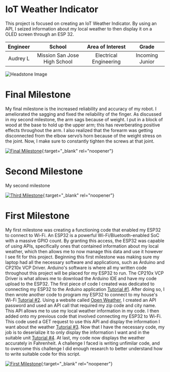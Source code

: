 ﻿# IoT Weather Indicator
This project is focused on creating an IoT Weather Indicator. By using an API, I seized information about my local weather to then display it on a OLED screen through an ESP 32.

| **Engineer** | **School** | **Area of Interest** | **Grade** |
|:--:|:--:|:--:|:--:|
| Audrey L | Mission San Jose High School | Electrical Engineering | Incoming Junior

![Headstone Image](https://bluestampengineering.com/wp-content/uploads/2016/05/improve.jpg)
  
# Final Milestone
My final milestone is the increased reliability and accuracy of my robot. I ameliorated the sagging and fixed the reliability of the finger. As discussed in my second milestone, the arm sags because of weight. I put in a block of wood at the base to hold up the upper arm; this has reverberating positive effects throughout the arm. I also realized that the forearm was getting disconnected from the elbow servo’s horn because of the weight stress on the joint. Now, I make sure to constantly tighten the screws at that joint. 

[![Final Milestone](https://res.cloudinary.com/marcomontalbano/image/upload/v1612573869/video_to_markdown/images/youtube--F7M7imOVGug-c05b58ac6eb4c4700831b2b3070cd403.jpg )](https://www.youtube.com/watch?v=F7M7imOVGug&feature=emb_logo "Final Milestone"){:target="_blank" rel="noopener"}

# Second Milestone
My second milestone 

[![Third Milestone](https://res.cloudinary.com/marcomontalbano/image/upload/v1612574014/video_to_markdown/images/youtube--y3VAmNlER5Y-c05b58ac6eb4c4700831b2b3070cd403.jpg)](https://www.youtube.com/watch?v=y3VAmNlER5Y&feature=emb_logo "Second Milestone"){:target="_blank" rel="noopener"}
# First Milestone
  

My first milestone was creating a functioning code that enabled my ESP32 to connect to Wi-Fi. An ESP32 is a powerful Wi-Fi/Bluetooth-enabled SoC with a massive GPIO count. By granting this access, the ESP32 was capable of using APIs, specifically ones that contained information about my local weather, which then allows me to now manage this data and use it however I see fit for this project. Beginning this first milestone was making sure my laptop had all the necessary software and applications, such as Arduino and CP210x VCP Driver. Arduino's software is where all my written code throughout this project will be placed for my ESP32 to run. The CP210x VCP Driver is what allows me to download the Arduino IDE and have my code upload to the ESP32. The first piece of code I created was dedicated to connecting my ESP32 to the Arduino application [Tutorial #1](https://www.youtube.com/watch?v=wNtGHCrO7E4). After doing so, I then wrote another code to program my ESP32 to connect to my house's Wi-Fi [Tutorial #2](https://techtutorialsx.com/2017/04/24/esp32-connecting-to-a-wifi-network/). Using a website called [Open Weather](https://openweathermap.org/), I created an API password and used an API call that required my zip code and city name. This API allows me to use my local weather information in my code. I then added onto my previous code that involved connecting my ESP32 to Wi-Fi. This code used a GET request to use this API and display the information I want about the weather [Tutorial #3](https://www.youtube.com/watch?v=s_2cw0k6lgs&t=11s). Now that I have the necessary code, my job is to deserialize it to only display the information I want and in the suitable unit [Tutorial #4](https://arduinojson.org/v6/doc/deserialization/). At last, my code now displays the weather accurately in Fahrenheit. A challenge I faced is writing unfimilar code, and to overcome this challenge I did enough research to better understand how to write suitable code for this script.  


[![First Milestone](https://res.cloudinary.com/marcomontalbano/image/upload/v1612574117/video_to_markdown/images/youtube--CaCazFBhYKs-c05b58ac6eb4c4700831b2b3070cd403.jpg)](https://www.youtube.com/watch?v=CaCazFBhYKs "First Milestone"){:target="_blank" rel="noopener"}

